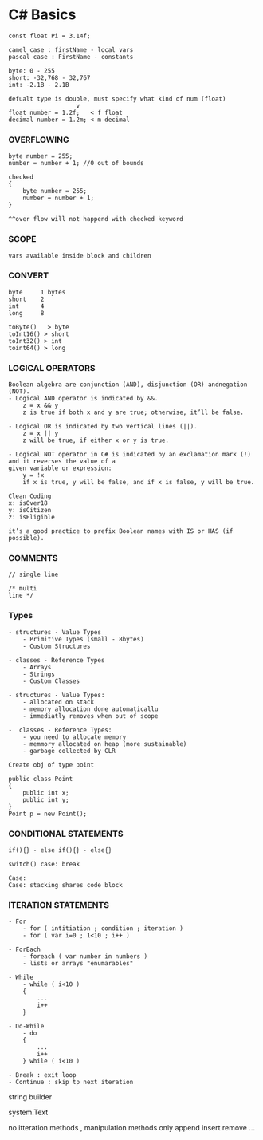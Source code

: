 ﻿# C# Basics 
```
const float Pi = 3.14f;

camel case : firstName - local vars
pascal case : FirstName - constants

byte: 0 - 255
short: -32,768 - 32,767
int: -2.1B - 2.1B

defualt type is double, must specify what kind of num (float)
                   v
float number = 1.2f;   < f float
decimal number = 1.2m; < m decimal
```

### OVERFLOWING ###
```
byte number = 255;
number = number + 1; //0 out of bounds

checked
{
    byte number = 255;
    number = number + 1;
}

^^over flow will not happend with checked keyword
```

### SCOPE ###
```vars available inside block and children```

### CONVERT ###
```
byte     1 bytes
short    2
int      4
long     8

toByte()   > byte
toInt16() > short
toInt32() > int
toint64() > long
```

### LOGICAL OPERATORS ###
```
Boolean algebra are conjunction (AND), disjunction (OR) andnegation (NOT).
- Logical AND operator is indicated by &&.
    z = x && y
    z is true if both x and y are true; otherwise, it’ll be false.

- Logical OR is indicated by two vertical lines (||). 
    z = x || y
    z will be true, if either x or y is true.

- Logical NOT operator in C# is indicated by an exclamation mark (!) and it reverses the value of a
given variable or expression:
    y = !x
    if x is true, y will be false, and if x is false, y will be true.

Clean Coding
x: isOver18
y: isCitizen
z: isEligible

it’s a good practice to prefix Boolean names with IS or HAS (if possible).
```

### COMMENTS ###
```
// single line

/* multi
line */
```

### Types ###
```
- structures - Value Types
    - Primitive Types (small - 8bytes)
    - Custom Structures

- classes - Reference Types
    - Arrays
    - Strings
    - Custom Classes

- structures - Value Types:
    - allocated on stack
    - memory allocation done automaticallu
    - immediatly removes when out of scope

-  classes - Reference Types:
    - you need to allocate memory
    - memmory allocated on heap (more sustainable)
    - garbage collected by CLR
```
```
Create obj of type point

public class Point
{
    public int x;
    public int y;
}
Point p = new Point();
```

### CONDITIONAL STATEMENTS ###
```
if(){} - else if(){} - else{}

switch() case: break

Case:
Case: stacking shares code block
```

### ITERATION STATEMENTS ###
```
- For
    - for ( intitiation ; condition ; iteration )
    - for ( var i=0 ; 1<10 ; i++ )

- ForEach
    - foreach ( var number in numbers )
    - lists or arrays "enumarables"

- While
    - while ( i<10 )
    {
        ...
        i++
    }

- Do-While
    - do 
    {
        ...
        i++
    } while ( i<10 )

- Break : exit loop 
- Continue : skip tp next iteration

```

string builder

system.Text

no itteration methods , manipulation methods only
append insert remove ...